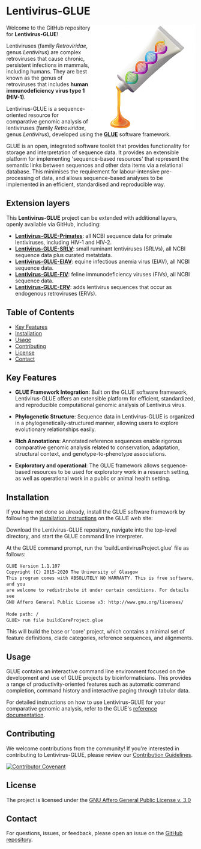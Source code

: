 # Lentivirus-GLUE

<img src="md/lentivirus-glue-logo.png" align="right" alt="" width="280"/>

Welcome to the GitHub repository for **Lentivirus-GLUE**!

Lentiviruses (family *Retroviridae*, genus *Lentivirus*) are complex retroviruses that cause chronic, persistent infections in mammals, including humans. They are best known as the genus of retroviruses that includes **human immunodeficiency virus type 1 (HIV-1)**.

Lentivirus-GLUE is a sequence-oriented resource for comparative genomic analysis of lentiviruses (family *Retroviridae*, genus *Lentivirus*), developed using the **[GLUE](https://github.com/giffordlabcvr/gluetools)** software framework. 

GLUE is an open, integrated software toolkit that provides functionality for storage and interpretation of sequence data. It provides an extensible platform for implementing 'sequence-based resources' that represent the semantic links between sequences and other data items via a relational database. This minimises the requirement for labour-intensive pre-processing of data, and allows sequence-based analyses to be implemented in an efficient, standardised and reproducible way.

## Extension layers 

This **Lentivirus-GLUE**  project can be extended with additional layers, openly available via GitHub, including:

  - **[Lentivirus-GLUE-Primates](https://github.com/giffordlabcvr/Lentivirus-GLUE-Primates)**: all NCBI sequence data for primate lentiviruses, including HIV-1 and HIV-2.
  - **[Lentivirus-GLUE-SRLV](https://github.com/giffordlabcvr/Lentivirus-GLUE-SRLV)**: small ruminant lentiviruses (SRLVs), all NCBI sequence data plus curated metatdata.
  - **[Lentivirus-GLUE-EIAV](https://github.com/giffordlabcvr/Lentivirus-GLUE-EIAV)**: equine infectious anemia virus (EIAV), all NCBI sequence data.
  - **[Lentivirus-GLUE-FIV](https://github.com/giffordlabcvr/Lentivirus-GLUE-FIV)**: feline immunodeficiency viruses (FIVs), all NCBI sequence data.
  - **[Lentivirus-GLUE-ERV](https://github.com/giffordlabcvr/Lentivirus-GLUE-ERV)**: adds lentivirus sequences that occur as endogenous retroviruses (ERVs).

## Table of Contents

- [Key Features](#key-features)
- [Installation](#installation)
- [Usage](#usage)
- [Contributing](#contributing)
- [License](#license)
- [Contact](#contact)

## Key Features

- **GLUE Framework Integration**: Built on the GLUE software framework, Lentivirus-GLUE offers an extensible platform for efficient, standardized, and reproducible computational genomic analysis of Lentivirus virus.

- **Phylogenetic Structure**: Sequence data in Lentivirus-GLUE is organized in a phylogenetically-structured manner, allowing users to explore evolutionary relationships easily.

- **Rich Annotations**: Annotated reference sequences enable rigorous comparative genomic analysis related to conservation, adaptation, structural context, and genotype-to-phenotype associations.

- **Exploratory and operational**: The GLUE framework allows sequence-based resources to be used for exploratory work in a research setting, as well as operational work in a public or animal health setting.


## Installation

If you have not done so already, install the GLUE software framework by following the [installation instructions](http://glue-tools.cvr.gla.ac.uk/#/installation) on the GLUE web site: 

Download the Lentivirus-GLUE repository, navigate into the top-level directory, and start the GLUE command line interpreter.

At the GLUE command prompt, run the 'buildLentivirusProject.glue' file as follows:

```
GLUE Version 1.1.107
Copyright (C) 2015-2020 The University of Glasgow
This program comes with ABSOLUTELY NO WARRANTY. This is free software, and you
are welcome to redistribute it under certain conditions. For details see
GNU Affero General Public License v3: http://www.gnu.org/licenses/

Mode path: /
GLUE> run file buildCoreProject.glue
```

This will build the base or 'core' project, which contains a minimal set of feature definitions, clade categories, reference sequences, and alignments.

## Usage

GLUE contains an interactive command line environment focused on the development and use of GLUE projects by bioinformaticians. This provides a range of productivity-oriented features such as automatic command completion, command history and interactive paging through tabular data. 

For detailed instructions on how to use Lentivirus-GLUE for your comparative genomic analysis, refer to the GLUE's [reference documentation](http://glue-tools.cvr.gla.ac.uk/).

## Contributing

We welcome contributions from the community! If you're interested in contributing to Lentivirus-GLUE, please review our [Contribution Guidelines](./md/CONTRIBUTING.md).

[![Contributor Covenant](https://img.shields.io/badge/Contributor%20Covenant-2.1-4baaaa.svg)](./md/code_of_conduct.md)

## License

The project is licensed under the [GNU Affero General Public License v. 3.0](https://www.gnu.org/licenses/agpl-3.0.en.html)

## Contact

For questions, issues, or feedback, please open an issue on the [GitHub repository](https://github.com/giffordlabcvr/Lentivirus-GLUE/issues).

